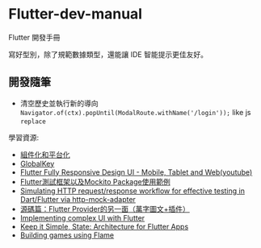 # Flutter-dev-manual
Flutter 開發手冊

寫好型別，除了規範數據類型，還能讓 IDE 智能提示更佳友好。

## 開發隨筆

- 清空歷史並執行新的導向 `Navigator.of(ctx).popUntil(ModalRoute.withName('/login'));` like js `replace`

學習資源:
- [組件化和平台化](https://www.kancloud.cn/alex_wsc/flutter_demo/1572034)
- [GlobalKey](https://juejin.cn/post/6844903811870359559)
- [Flutter Fully Responsive Design UI - Mobile, Tablet and Web(youtube)](https://www.youtube.com/watch?v=0mp-Ok00WZE)
- [Flutter測試框架以及Mockito Package使用範例](https://ithelp.ithome.com.tw/articles/10223393)
- [Simulating HTTP request/response workflow for effective testing in Dart/Flutter via http-mock-adapter](https://lomsa.medium.com/simulating-http-request-response-workflow-for-effective-testing-in-dart-flutter-via-7d53ddb724d6)
- [源碼篇：Flutter Provider的另一面（萬字圖文+插件）](https://juejin.cn/post/6968272002515894303)
- [Implementing complex UI with Flutter](https://www.youtube.com/watch?v=FCyoHclCqc8)
- [Keep it Simple, State: Architecture for Flutter Apps](https://www.youtube.com/watch?v=zKXz3pUkw9A)
- [Building games using Flame](https://www.youtube.com/watch?v=sFpjEH-ok2s)
